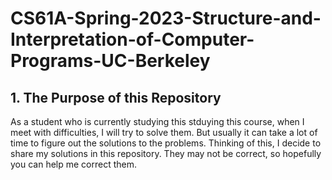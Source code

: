 # CS61A-Spring-2023-Structure-and-Interpretation-of-Computer-Programs-UC-Berkeley

## 1. The Purpose of this Repository

  As a student who is currently studying this stduying this course, when I
  meet with difficulties, I will try to solve them. But usually it can 
  take a lot of time to figure out the solutions to the problems. Thinking 
  of this, I decide to share my solutions in this repository. They may not 
  be correct, so hopefully you can help me correct them.
  